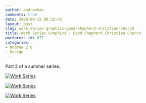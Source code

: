```yaml
---
author: andrewhao
comments: true
date: 2008-08-15 00:32:42
layout: post
slug: work-series-graphics-good-shepherd-christian-church
title: Work Series Graphics - Good Shepherd Christian Church
wordpress_id: 877
categories:
- Andrew 2.0
- Design
---
```


Part 2 of a summer series:

[![Work Series](http://farm4.static.flickr.com/3184/2764222573_62576684e8.jpg)](http://www.flickr.com/photos/andrewhao/2764222573/)

[![Work Series](http://farm4.static.flickr.com/3237/2765067628_f8e05a66d8.jpg)](http://www.flickr.com/photos/andrewhao/2765067628/)

[![Work Series](http://farm4.static.flickr.com/3117/2764221737_3f4b6ee146.jpg)](http://www.flickr.com/photos/andrewhao/2764221737/)
